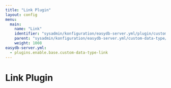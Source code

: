 ```yaml
---
title: "Link Plugin"
layout: config
menu:
  main:
    name: "Link"
    identifier: "sysadmin/konfiguration/easydb-server.yml/plugin/custom-data-type/link"
    parent: "sysadmin/konfiguration/easydb-server.yml/custom-data-type/plugin"
    weight: 1008
easydb-server.yml:
  - plugins.enable.base.custom-data-type-link
---
```

# Link Plugin